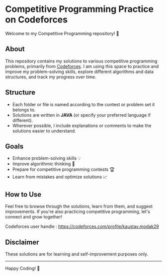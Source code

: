 # Competitive Programming Practice on Codeforces

Welcome to my Competitive Programming repository! 🚀

## About
This repository contains my solutions to various competitive programming problems, primarily from [Codeforces](https://codeforces.com/). I am using this space to practice and improve my problem-solving skills, explore different algorithms and data structures, and track my progress over time.

## Structure
- Each folder or file is named according to the contest or problem set it belongs to.
- Solutions are written in **JAVA** (or specify your preferred language if different).
- Wherever possible, I include explanations or comments to make the solutions easier to understand.

## Goals
- Enhance problem-solving skills 💡
- Improve algorithmic thinking 🧠
- Prepare for competitive programming contests 🏆
- Learn from mistakes and optimize solutions 📈

## How to Use
Feel free to browse through the solutions, learn from them, and suggest improvements. If you're also practicing competitive programming, let's connect and grow together!

Codeforces user handle : https://codeforces.com/profile/kaustav.modak29

## Disclaimer
These solutions are for learning and self-improvement purposes only.

---
Happy Coding! 🎯

